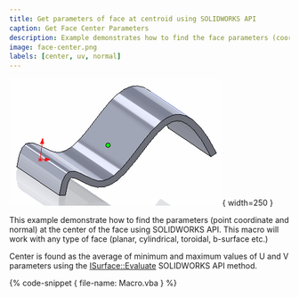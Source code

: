 ```yaml
---
title: Get parameters of face at centroid using SOLIDWORKS API
caption: Get Face Center Parameters
description: Example demonstrates how to find the face parameters (coordinate and normal) at the center of the face using SOLIDWORKS API
image: face-center.png
labels: [center, uv, normal]
---
```

![Point created at the center of the face](face-center.png){ width=250 }

This example demonstrate how to find the parameters (point coordinate and normal) at the center of the face using SOLIDWORKS API. This macro will work with any type of face (planar, cylindrical, toroidal, b-surface etc.)

Center is found as the average of minimum and maximum values of U and V parameters using the [ISurface::Evaluate](http://help.solidworks.com/2018/english/api/sldworksapi/solidworks.interop.sldworks~solidworks.interop.sldworks.isurface~evaluate.html) SOLIDWORKS API method.

{% code-snippet { file-name: Macro.vba } %}